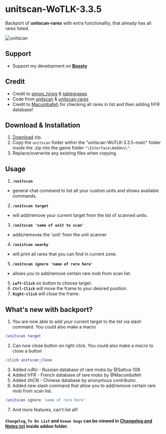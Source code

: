 # unitscan-WoTLK-3.3.5
Backport of **unitscan-rares** with extra functionality, that already has all rares listed.

![unitscan](https://user-images.githubusercontent.com/74269253/233365890-eac8b750-d256-4852-abb5-67f0224a7fe1.gif)

## Support
- Support my development on **[Boosty](https://boosty.to/sattva108)**


## Credit
- Credit to [simon_hirsig](https://legacy.curseforge.com/members/simon_hirsig/projects) & [tablegrapes](https://legacy.curseforge.com/members/tablegrapes/projects)
- Code from [unitscan](https://legacy.curseforge.com/wow/addons/unitscan) & [unitscan-rares](https://www.curseforge.com/wow/addons/unitscan-rares)
- Credit to [Macumbafeh](https://github.com/Macumbafeh/) for checking all rares in list and then adding frFR database!


## Download & Installation

1. [Download](https://github.com/Sattva-108/unitscan-WoTLK-3.3.5/archive/refs/heads/main.zip) zip.
2. Copy the `unitscan` folder within the "unitscan-WoTLK-3.3.5-main" folder inside the .zip into the game folder `"\Interface\AddOns\"`.    
3. Replace/overwrite any existing files when copying.


## Usage
1. **`/unitscan`**
 - general chat command to list all your custom units and shows available commands.
 
2. **`/unitscan target`**
 - will add/remove your current target from the list of scanned units.
 
3. **`/unitscan 'name of unit to scan'`**
 - adds/removes the 'unit' from the unit scanner
 
4. **`/unistcan nearby`**
- will print all rares that you can find in current zone.

5. **`/unitscan ignore 'name of rare here'`**
- allows you to add/remove certain rare mob from scan list. 

5. **`Left-Click`** on button to choose target.
6. **`Ctrl-Click`** will move the frame to your desired position.
7. **`Right-click`** will close the frame.

## What's new with backport?
1. You are now able to add your current target to the list via slash command. 
You could also make a macro
```lua 
/unitscan target
```

2. Can now close button on right click.
You could also make a macro to close a button

```lua 
/click unitscan_close
```

3. Added ruRU - Russian database of rare mobs by @Sattva-108
4. Added frFR - French database of rare mobs by @Macumbafeh
5. Added zhCN - Chinese database by anonymous contributor.
6. Added new slash command that allow you to add/remove certain rare mob from scan list. 
```lua
/unitscan ignore 'name of rare here'
```
7. And more features, can't list all!

#### `Changelog`, `To Do List` and `known bugs` can be viewed in [Changelog and Notes.txt](https://github.com/Sattva-108/unitscan-WoTLK-3.3.5/blob/main/unitscan/Changelog%20and%20Notes.txt) inside addon folder.
